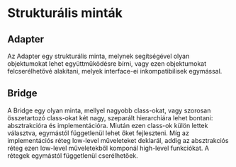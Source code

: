 # Strukturális minták

## Adapter
Az Adapter egy strukturális minta, melynek segítségével olyan objektumokat lehet együttműködésre bírni,
vagy ezen objektumokat felcserélhetővé alakítani, melyek interface-ei inkompatibilisek egymással.

## Bridge
A Bridge egy olyan minta, mellyel nagyobb class-okat, vagy szorosan összetartozó class-okat két nagy, 
szeparált hierarchiára lehet bontani: absztrakcióra és implementációra. Miután ezen class-ok külön lettek 
választva, egymástól függetlenül lehet őket fejleszteni. Míg az implementációs réteg low-level műveleteket deklarál, 
addig az absztrakciós réteg ezen low-level műveletekből komponál high-level funkciókat. 
A rétegek egymástól függetlenül cserélhetőek.